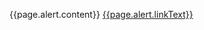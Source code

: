 
<div class="usa-alert usa-alert--{{page.alert.type}} usa-alert--slim">
  <div class="usa-alert__body">
    <p class="usa-alert__text">
      {{page.alert.content}}
      <a class="usa-link" href="{{page.alert.link}}">{{page.alert.linkText}}</a>
    </p>
  </div>
</div>